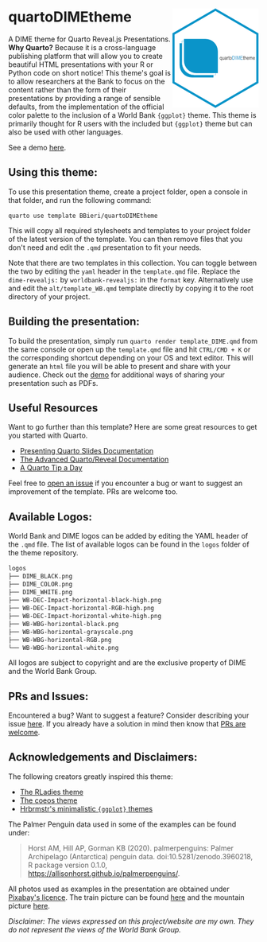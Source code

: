 # quartoDIMEtheme <img src="logos/QuartoDIMETheme.png" align="right" height="200" />

A DIME theme for Quarto Reveal.js Presentations. **Why Quarto?** Because
it is a cross-language publishing platform that will allow you to create
beautiful HTML presentations with your R or Python code on short notice!
This theme's goal is to allow researchers at the Bank to focus on the content
rather than the form of their presentations by providing a range of sensible
defaults, from the implementation of the official color palette to the inclusion
of a World Bank `{ggplot}` theme. This theme is primarily thought for R users
with the included but `{ggplot}` theme but can also be used with other languages.

See a demo [here](https://bbieri.github.io/quartoDIMEtheme/).

## Using this theme:

To use this presentation theme, create a project folder, open a console in that
folder, and run the following command:

```
quarto use template BBieri/quartoDIMEtheme
```

This will copy all required stylesheets and templates to your project folder
of the latest version of the template. You can then remove files that you don't
need and edit the `.qmd` presentation to fit your needs.

Note that there are two templates in this collection. You can toggle between
the two by editing the `yaml` header in the `template.qmd` file. Replace
the `dime-revealjs:` by `worldbank-revealjs:` in the `format` key. Alternatively
use and edit the `alt/template_WB.qmd` template directly by copying it to the
root directory of your project.

## Building the presentation:

To build the presentation, simply run `quarto render template_DIME.qmd` from the
same console or open up the `template.qmd` file and hit `CTRL/CMD + K` or the
corresponding shortcut depending on your OS and text editor. This will generate
an `html` file you will be able to present and share with your audience. Check
out the [demo](https://bbieri.github.io/quartoWBtheme/) for additional ways
of sharing your presentation such as PDFs.

## Useful Resources

Want to go further than this template? Here are some great resources to get you
started with Quarto.

- [Presenting Quarto Slides Documentation](https://quarto.org/docs/presentations/revealjs/presenting.html)
- [The Advanced Quarto/Reveal Documentation](https://quarto.org/docs/presentations/revealjs/advanced.html)
- [A Quarto Tip a Day](https://mine-cetinkaya-rundel.github.io/quarto-tip-a-day/)

Feel free to [open an issue](https://github.com/BBieri/quartoWBtheme/issues) if
you encounter a bug or want to suggest an improvement of the template. PRs are
welcome too.

## Available Logos:

World Bank and DIME logos can be added by editing the YAML header of the `.qmd`
file. The list of available logos can be found in the `logos` folder of the
theme repository.

```
logos
├── DIME_BLACK.png
├── DIME_COLOR.png
├── DIME_WHITE.png
├── WB-DEC-Impact-horizontal-black-high.png
├── WB-DEC-Impact-horizontal-RGB-high.png
├── WB-DEC-Impact-horizontal-white-high.png
├── WB-WBG-horizontal-black.png
├── WB-WBG-horizontal-grayscale.png
├── WB-WBG-horizontal-RGB.png
└── WB-WBG-horizontal-white.png
```

All logos are subject to copyright and are the exclusive property of DIME
and the World Bank Group.

## PRs and Issues:

Encountered a bug? Want to suggest a feature? Consider describing your issue
[here](https://github.com/BBieri/quartoDIMEtheme/issues). If you already have a
solution in mind then know that
[PRs are welcome](https://github.com/BBieri/quartoDIMEtheme/pulls).

## Acknowledgements and Disclaimers:

The following creators greatly inspired this theme:

- [The RLadies theme](https://beatrizmilz.github.io/quarto-rladies-theme)
- [The coeos theme](https://github.com/mcanouil/quarto-revealjs-coeos)
- [Hrbrmstr's minimalistic `{ggplot}` themes](https://github.com/hrbrmstr/hrbrthemes)

The Palmer Penguin data used in some of the examples can be found under:

> Horst AM, Hill AP, Gorman KB (2020). palmerpenguins: Palmer Archipelago (Antarctica) penguin data. doi:10.5281/zenodo.3960218, R package version 0.1.0, https://allisonhorst.github.io/palmerpenguins/.

All photos used as examples in the presentation are obtained under
[Pixabay's licence](https://pixabay.com/service/terms/). The train picture can be
found [here](https://pixabay.com/photos/train-railway-snow-winter-railroad-62849/)
and the mountain picture [here](https://pixabay.com/photos/switzerland-sunrise-mountain-clouds-4290226/).

*Disclaimer: The views expressed on this project/website are my own. They do
not represent the views of the World Bank Group.*
